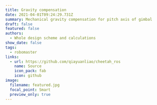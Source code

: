 ```yaml
---
title: Gravity compensation
date: 2021-04-01T09:24:29.731Z
summary: Mechanical gravity compensation for pitch axis of gimbal
draft: false
featured: false
authors:
  - Whole design scheme and calculations
show_date: false
tags:
  - robomaster
links:
  - url: https://github.com/qiayuanliao/cheetah_ros
    name: Source
    icon_pack: fab
    icon: github
image:
  filename: featured.jpg
  focal_point: Smart
  preview_only: true
---
```

